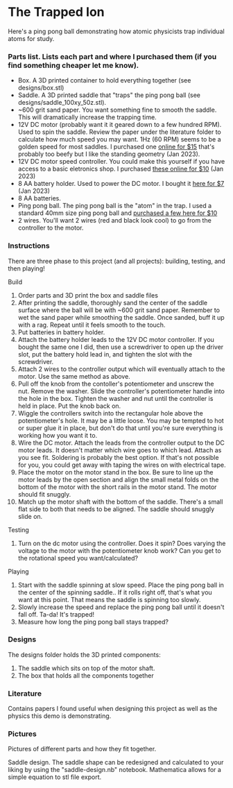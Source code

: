 # The Trapped Ion
Here's a ping pong ball demonstrating how atomic physicists trap individual atoms for study.

### Parts list. Lists each part and where I purchased them (if you find something cheaper let me know).
* Box. A 3D printed container to hold everything together (see designs/box.stl)
* Saddle. A 3D printed saddle that "traps" the ping pong ball (see designs/saddle_100xy_50z.stl).
* ~600 grit sand paper. You want something fine to smooth the saddle. This will dramatically increase the trapping time.
* 12V DC motor (probably want it it geared down to a few hundred RPM). Used to spin the saddle. Review the paper under the literature folder to calculate how much speed you may want. 1Hz (60 RPM) seems to be a golden speed for most saddles. I purchased one [online for $15](https://www.amazon.com/gp/product/B072R5G5GR/ref=ppx_yo_dt_b_asin_title_o08_s00?ie=UTF8&th=1) that's probably too beefy but I like the standing geometry (Jan 2023).
* 12V DC motor speed controller. You could make this yourself if you have access to a basic eletronics shop. I purchased [these online for $10](https://www.amazon.com/gp/product/B08HQQR3FQ/ref=ppx_yo_dt_b_asin_title_o01_s01?ie=UTF8&psc=1) (Jan 2023)
* 8 AA battery holder. Used to power the DC motor. I bought it [here for $7](https://www.amazon.com/gp/product/B07WP1CYYW/ref=ppx_yo_dt_b_asin_title_o01_s00?ie=UTF8&psc=1) (Jan 2023)
* 8 AA batteries.
* Ping pong ball. The ping pong ball is the "atom" in the trap. I used a standard 40mm size ping pong ball and [purchased a few here for $10](https://www.amazon.com/gp/product/B00V57KP1G/ref=ppx_yo_dt_b_asin_title_o00_s00?ie=UTF8&th=1)
* 2 wires. You'll want 2 wires (red and black look cool) to go from the controller to the motor.

### Instructions
There are three phase to this project (and all projects): building, testing, and then playing!

Build
1. Order parts and 3D print the box and saddle files
2. After printing the saddle, thoroughly sand the center of the saddle surface where the ball will be with ~600 grit sand paper. Remember to wet the sand paper while smoothing the saddle. Once sanded, buff it up with a rag. Repeat until it feels smooth to the touch.
3. Put batteries in battery holder.
4. Attach the battery holder leads to the 12V DC motor controller. If you bought the same one I did, then use a screwdriver to open up the driver slot, put the battery hold lead in, and tighten the slot with the screwdriver.
5. Attach 2 wires to the controller output which will eventually attach to the motor. Use the same method as above.
6. Pull off the knob from the contoller's potentiometer and unscrew the nut. Remove the washer. Slide the controller's potentiometer handle into the hole in the box. Tighten the washer and nut until the controller is held in place. Put the knob back on. 
7. Wiggle the controllers switch into the rectangular hole above the potentiometer's hole. It may be a little loose. You may be tempted to hot or super glue it in place, but don't do that until you're sure everything is working how you want it to.
8. Wire the DC motor. Attach the leads from the controller output to the DC motor leads. It doesn't matter which wire goes to which lead. Attach as you see fit. Soldering is probably the best option. If that's not possible for you, you could get away with taping the wires on with electrical tape.
9. Place the motor on the motor stand in the box. Be sure to line up the motor leads by the open section and align the small metal folds on the bottom of the motor with the short rails in the motor stand. The motor should fit snuggly.
10. Match up the motor shaft with the bottom of the saddle. There's a small flat side to both that needs to be aligned. The saddle should snuggly slide on.

Testing
1. Turn on the dc motor using the controller. Does it spin? Does varying the voltage to the motor with the potentiometer knob work? Can you get to the rotational speed you want/calculated?

Playing
1. Start with the saddle spinning at slow speed. Place the ping pong ball in the center of the spinning saddle.. If it rolls right off, that's what you want at this point. That means the saddle is spinning too slowly.
2. Slowly increase the speed and replace the ping pong ball until it doesn't fall off. Ta-da! It's trapped!
3. Measure how long the ping pong ball stays trapped?

### Designs
The designs folder holds the 3D printed components:
1. The saddle which sits on top of the motor shaft.
2. The box that holds all the components together

### Literature
Contains papers I found useful when designing this project as well as the physics this demo is demonstrating.

### Pictures
Pictures of different parts and how they fit together.

Saddle design. The saddle shape can be redesigned and calculated to your liking by using the "saddle-design.nb" notebook. Mathematica allows for a simple equation to stl file export.
